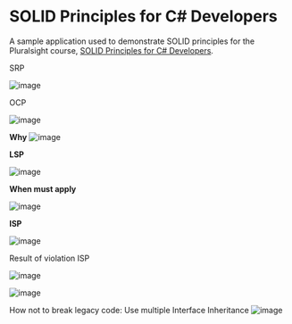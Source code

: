 # SOLID Principles for C# Developers

A sample application used to demonstrate SOLID principles for the Pluralsight course, [SOLID Principles for C# Developers](https://app.pluralsight.com/library/courses/csharp-solid-principles).

SRP

![image](https://user-images.githubusercontent.com/40399697/236697190-5e1e803c-dfa0-4b1e-b8c2-c7fe87fbf97c.png)

OCP

![image](https://user-images.githubusercontent.com/40399697/236697342-eb3e9114-0115-4794-92fc-f7ade2e58026.png)

**Why**
![image](https://user-images.githubusercontent.com/40399697/236708717-777803d5-2e9a-4990-8e15-7a46d6d32661.png)


**LSP**

![image](https://user-images.githubusercontent.com/40399697/236974426-3c24014f-3f7f-40b9-8428-8eb760e5ba9c.png)

**When must apply**

![image](https://github.com/johanalex566/ArdalisRating-SOLID-Samples/assets/40399697/ba133813-53c8-40df-81e1-0810c7c3c0e7)

**ISP**

![image](https://github.com/johanalex566/ArdalisRating-SOLID-Samples/assets/40399697/12aa94e5-81fc-47bc-940e-03b48cc2c5ee)

Result of violation ISP

![image](https://github.com/johanalex566/ArdalisRating-SOLID-Samples/assets/40399697/f9546a95-ce62-4b18-a007-7061a721f454)

![image](https://github.com/johanalex566/ArdalisRating-SOLID-Samples/assets/40399697/dded4940-de66-4734-ad18-5fcaf6c74792)

How not to break legacy code: Use multiple Interface Inheritance
![image](https://github.com/johanalex566/ArdalisRating-SOLID-Samples/assets/40399697/6e06ad33-ae9d-45de-9d1b-09b6a82ca206)


